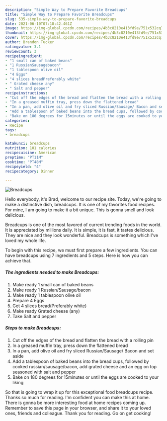 ```yaml
---
description: "Simple Way to Prepare Favorite Breadcups"
title: "Simple Way to Prepare Favorite Breadcups"
slug: 535-simple-way-to-prepare-favorite-breadcups
date: 2021-06-10T07:18:42.461Z
image: https://img-global.cpcdn.com/recipes/4b3c8210e413fd9e/751x532cq70/breadcups-recipe-main-photo.jpg
thumbnail: https://img-global.cpcdn.com/recipes/4b3c8210e413fd9e/751x532cq70/breadcups-recipe-main-photo.jpg
cover: https://img-global.cpcdn.com/recipes/4b3c8210e413fd9e/751x532cq70/breadcups-recipe-main-photo.jpg
author: Brandon Tucker
ratingvalue: 3.1
reviewcount: 3
recipeingredient:
- "1 small can of baked beans"
- "1 RussianSausagebacon"
- "1 tablespoon olive oil"
- "4 Eggs"
- "4 slices breadPreferably white"
- " Grated cheese any"
- " Salt and pepper"
recipeinstructions:
- "Cut off the edges of the bread and flatten the bread with a rolling pin"
- "In a greased muffin tray, press down the flattened bread"
- "In a pan, add olive oil and fry sliced Russian/Sausage/ Bacon and set aside"
- "Add a tablespoon of baked beans into the bread cups, followed by cooked russian/sausage/bacon, add grated cheese and an egg on top seasoned with salt and pepper"
- "Bake on 180 degrees for 15minutes or until the eggs are cooked to your liking"
categories:
- Recipe
tags:
- breadcups

katakunci: breadcups 
nutrition: 101 calories
recipecuisine: American
preptime: "PT11M"
cooktime: "PT48M"
recipeyield: "4"
recipecategory: Dinner

---
```



![Breadcups](https://img-global.cpcdn.com/recipes/4b3c8210e413fd9e/751x532cq70/breadcups-recipe-main-photo.jpg)

Hello everybody, it's Brad, welcome to our recipe site. Today, we're going to make a distinctive dish, breadcups. It is one of my favorites food recipes. For mine, I am going to make it a bit unique. This is gonna smell and look delicious.



Breadcups is one of the most favored of current trending foods in the world. It is appreciated by millions daily. It is simple, it is fast, it tastes delicious. They are nice and they look wonderful. Breadcups is something which I've loved my whole life.


To begin with this recipe, we must first prepare a few ingredients. You can have breadcups using 7 ingredients and 5 steps. Here is how you can achieve that.

<!--inarticleads1-->

##### The ingredients needed to make Breadcups:

1. Make ready 1 small can of baked beans
1. Make ready 1 Russian/Sausage/bacon
1. Make ready 1 tablespoon olive oil
1. Prepare 4 Eggs
1. Get 4 slices bread(Preferably white)
1. Make ready  Grated cheese (any)
1. Take  Salt and pepper




<!--inarticleads2-->

##### Steps to make Breadcups:

1. Cut off the edges of the bread and flatten the bread with a rolling pin
1. In a greased muffin tray, press down the flattened bread
1. In a pan, add olive oil and fry sliced Russian/Sausage/ Bacon and set aside
1. Add a tablespoon of baked beans into the bread cups, followed by cooked russian/sausage/bacon, add grated cheese and an egg on top seasoned with salt and pepper
1. Bake on 180 degrees for 15minutes or until the eggs are cooked to your liking




So that is going to wrap it up for this exceptional food breadcups recipe. Thanks so much for reading. I'm confident you can make this at home. There is gonna be more interesting food at home recipes coming up. Remember to save this page in your browser, and share it to your loved ones, friends and colleague. Thank you for reading. Go on get cooking!
